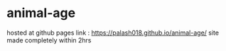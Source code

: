 # animal-age
hosted at github pages link : https://palash018.github.io/animal-age/
site made completely within 2hrs 
